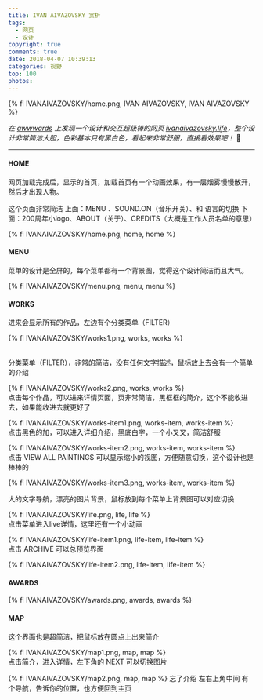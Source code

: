 ```yaml
---
title: IVAN AIVAZOVSKY 赏析
tags:
  - 网页
  - 设计
copyright: true
comments: true
date: 2018-04-07 10:39:13
categories: 视野
top: 100
photos:
---
```


{% fi IVANAIVAZOVSKY/home.png, IVAN AIVAZOVSKY, IVAN AIVAZOVSKY %}

*在 [awwwards][1] 上发现一个设计和交互超级棒的网页  [ivanaivazovsky.life][2]，整个设计非常简洁大胆，色彩基本只有黑白色，看起来非常舒服，直接看效果吧！* 🍷 

---

<!-- more -->

#### HOME
网页加载完成后，显示的首页，加载首页有一个动画效果，有一层烟雾慢慢散开，然后才出现人物。

这个页面非常简洁
上面：MENU 、SOUND.ON（音乐开关）、和 语言的切换
下面：200周年小logo、ABOUT（关于）、CREDITS（大概是工作人员名单的意思）

{% fi IVANAIVAZOVSKY/home.png, home, home %}

#### MENU
菜单的设计是全屏的，每个菜单都有一个背景图，觉得这个设计简洁而且大气。

{% fi IVANAIVAZOVSKY/menu.png, menu, menu %}

#### WORKS
进来会显示所有的作品，左边有个分类菜单（FILTER）

{% fi IVANAIVAZOVSKY/works1.png, works, works %}

<br />
分类菜单（FILTER），非常的简洁，没有任何文字描述，鼠标放上去会有一个简单的介绍

{% fi IVANAIVAZOVSKY/works2.png, works, works %}
<br />
点击每个作品，可以进来详情页面，页非常简洁，黑框框的简介，这个不能收进去，如果能收进去就更好了

{% fi IVANAIVAZOVSKY/works-item1.png, works-item, works-item %}
<br />
点击黑色的加，可以进入详细介绍，黑底白字，一个小叉叉，简洁舒服

{% fi IVANAIVAZOVSKY/works-item2.png, works-item, works-item %}
<br />
点击 VIEW ALL PAINTINGS 可以显示缩小的视图，方便随意切换，这个设计也是棒棒的

{% fi IVANAIVAZOVSKY/works-item3.png, works-item, works-item %}

大的文字导航，漂亮的图片背景，鼠标放到每个菜单上背景图可以对应切换

{% fi IVANAIVAZOVSKY/life.png, life, life %}
<br />
点击菜单进入live详情，这里还有一个小动画

{% fi IVANAIVAZOVSKY/life-item1.png, life-item, life-item %}
<br />
点击 ARCHIVE 可以总预览界面

{% fi IVANAIVAZOVSKY/life-item2.png, life-item, life-item %}

#### AWARDS

{% fi IVANAIVAZOVSKY/awards.png, awards, awards %}
#### MAP
这个界面也是超简洁，把鼠标放在圆点上出来简介

{% fi IVANAIVAZOVSKY/map1.png, map, map %}
<br />
点击简介，进入详情，左下角的 NEXT 可以切换图片

{% fi IVANAIVAZOVSKY/map2.png, map, map %}
忘了介绍 左右上角中间 有个导航，告诉你的位置，也方便回到主页


  [1]: https://www.awwwards.com
  [2]: http://ivanaivazovsky.life